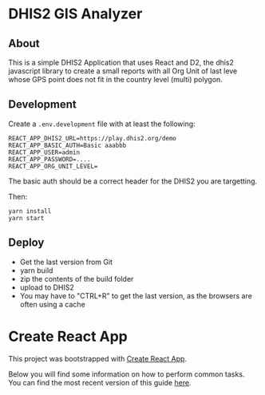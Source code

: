 # DHIS2 GIS Analyzer

## About

This is a simple DHIS2 Application that uses React and D2, the dhis2 javascript library to create a small reports with all Org Unit of last leve whose GPS point does not fit in the country level (multi) polygon.

## Development

Create a `.env.development` file with at least the following:

    REACT_APP_DHIS2_URL=https://play.dhis2.org/demo
    REACT_APP_BASIC_AUTH=Basic aaabbb
	REACT_APP_USER=admin
	REACT_APP_PASSWORD=....
	REACT_APP_ORG_UNIT_LEVEL=


The basic auth should be a correct header for the DHIS2 you are targetting.

Then:

    yarn install
    yarn start

## Deploy

* Get the last version from Git
* yarn build
* zip the contents of the build folder
* upload to DHIS2
* You may have to "CTRL+R" to get the last version, as the browsers are often using a cache

# Create React App

This project was bootstrapped with [Create React App](https://github.com/facebookincubator/create-react-app).

Below you will find some information on how to perform common tasks.<br>
You can find the most recent version of this guide [here](https://github.com/facebookincubator/create-react-app/blob/master/packages/react-scripts/template/README.md).

